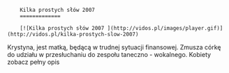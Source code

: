
        Kilka prostych słów 2007 
        =============
        
        [![Kilka prostych słów 2007 ](http://vidos.pl/images/player.gif)](http://vidos.pl/kilka-prostych-slow-2007)
        
        
 Krystyna, jest matką, będącą w trudnej sytuacji finansowej. Zmusza córkę do udziału w przesłuchaniu do zespołu taneczno - wokalnego. Kobiety zobacz pełny opis
    